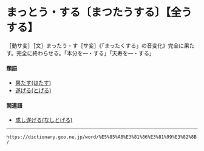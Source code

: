 # まっとう・する〔まつたうする〕【全うする】

［動サ変］［文］まったう・す［サ変］《「まったくする」の音変化》完全に果たす。完全に終わらせる。「本分を―・する」「天寿を―・する」

#### 類語

-   [果たす(はたす)](https://dictionary.goo.ne.jp/word/%E6%9E%9C%E3%81%99_%28%E3%81%AF%E3%81%9F%E3%81%99%29/#jn-176665)
-   [遂げる(とげる)](https://dictionary.goo.ne.jp/word/%E9%81%82%E3%81%92%E3%82%8B/#jn-158483)

#### 関連語

-   [成し遂げる(なしとげる)](https://dictionary.goo.ne.jp/word/%E6%88%90%E3%81%97%E9%81%82%E3%81%92%E3%82%8B/#jn-163953)

---
`https://dictionary.goo.ne.jp/word/%E5%85%A8%E3%81%86%E3%81%99%E3%82%8B/`